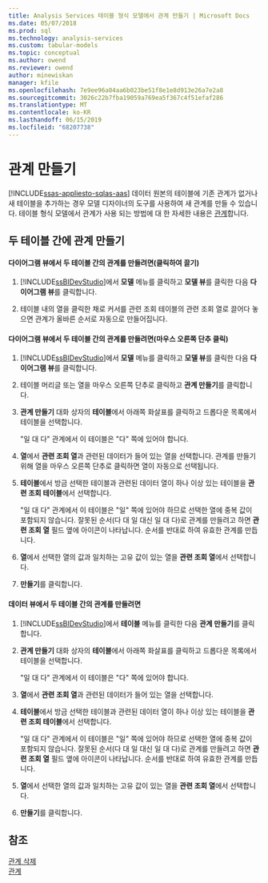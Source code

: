 ```yaml
---
title: Analysis Services 테이블 형식 모델에서 관계 만들기 | Microsoft Docs
ms.date: 05/07/2018
ms.prod: sql
ms.technology: analysis-services
ms.custom: tabular-models
ms.topic: conceptual
ms.author: owend
ms.reviewer: owend
author: minewiskan
manager: kfile
ms.openlocfilehash: 7e9ee96a04aa6b023be51f8e1e8d913e26a7e2a8
ms.sourcegitcommit: 3026c22b7fba19059a769ea5f367c4f51efaf286
ms.translationtype: MT
ms.contentlocale: ko-KR
ms.lasthandoff: 06/15/2019
ms.locfileid: "68207738"
---
```

# <a name="create-a-relationship"></a>관계 만들기 
[!INCLUDE[ssas-appliesto-sqlas-aas](../../includes/ssas-appliesto-sqlas-aas.md)]
  데이터 원본의 테이블에 기존 관계가 없거나 새 테이블을 추가하는 경우 모델 디자이너의 도구를 사용하여 새 관계를 만들 수 있습니다. 테이블 형식 모델에서 관계가 사용 되는 방법에 대 한 자세한 내용은 [관계](../../analysis-services/tabular-models/relationships-ssas-tabular.md)합니다.  
  
## <a name="create-a-relationship-between-two-tables"></a>두 테이블 간에 관계 만들기  
  
#### <a name="to-create-a-relationship-between-two-tables-in-diagram-view-click-and-drag"></a>다이어그램 뷰에서 두 테이블 간의 관계를 만들려면(클릭하여 끌기)  
  
1.  [!INCLUDE[ssBIDevStudio](../../includes/ssbidevstudio-md.md)]에서 **모델** 메뉴를 클릭하고 **모델 뷰**를 클릭한 다음 **다이어그램 뷰**를 클릭합니다.  
  
2.  테이블 내의 열을 클릭한 채로 커서를 관련 조회 테이블의 관련 조회 열로 끌어다 놓으면 관계가 올바른 순서로 자동으로 만들어집니다.  
  
#### <a name="to-create-a-relationship-between-two-tables-in-diagram-view-right-click"></a>다이어그램 뷰에서 두 테이블 간의 관계를 만들려면(마우스 오른쪽 단추 클릭)  
  
1.  [!INCLUDE[ssBIDevStudio](../../includes/ssbidevstudio-md.md)]에서 **모델** 메뉴를 클릭하고 **모델 뷰**를 클릭한 다음 **다이어그램 뷰**를 클릭합니다.  
  
2.  테이블 머리글 또는 열을 마우스 오른쪽 단추로 클릭하고 **관계 만들기**를 클릭합니다.  
  
3.  **관계 만들기** 대화 상자의 **테이블**에서 아래쪽 화살표를 클릭하고 드롭다운 목록에서 테이블을 선택합니다.  
  
     "일 대 다" 관계에서 이 테이블은 "다" 쪽에 있어야 합니다.  
  
4.  **열**에서 **관련 조회 열**과 관련된 데이터가 들어 있는 열을 선택합니다. 관계를 만들기 위해 열을 마우스 오른쪽 단추로 클릭하면 열이 자동으로 선택됩니다.  
  
5.  **테이블**에서 방금 선택한 테이블과 관련된 데이터 열이 하나 이상 있는 테이블을 **관련 조회 테이블**에서 선택합니다.  
  
     "일 대 다" 관계에서 이 테이블은 "일" 쪽에 있어야 하므로 선택한 열에 중복 값이 포함되지 않습니다. 잘못된 순서(다 대 일 대신 일 대 다)로 관계를 만들려고 하면 **관련 조회 열** 필드 옆에 아이콘이 나타납니다. 순서를 반대로 하여 유효한 관계를 만듭니다.  
  
6.  **열**에서 선택한 열의 값과 일치하는 고유 값이 있는 열을 **관련 조회 열**에서 선택합니다.  
  
7.  **만들기**를 클릭합니다.  
  
#### <a name="to-create-a-relationship-between-two-tables-in-data-view"></a>데이터 뷰에서 두 테이블 간의 관계를 만들려면  
  
1.  [!INCLUDE[ssBIDevStudio](../../includes/ssbidevstudio-md.md)]에서 **테이블** 메뉴를 클릭한 다음 **관계 만들기**를 클릭합니다.  
  
2.  **관계 만들기** 대화 상자의 **테이블**에서 아래쪽 화살표를 클릭하고 드롭다운 목록에서 테이블을 선택합니다.  
  
     "일 대 다" 관계에서 이 테이블은 "다" 쪽에 있어야 합니다.  
  
3.  **열**에서 **관련 조회 열**과 관련된 데이터가 들어 있는 열을 선택합니다.  
  
4.  **테이블**에서 방금 선택한 테이블과 관련된 데이터 열이 하나 이상 있는 테이블을 **관련 조회 테이블**에서 선택합니다.  
  
     "일 대 다" 관계에서 이 테이블은 "일" 쪽에 있어야 하므로 선택한 열에 중복 값이 포함되지 않습니다. 잘못된 순서(다 대 일 대신 일 대 다)로 관계를 만들려고 하면 **관련 조회 열** 필드 옆에 아이콘이 나타납니다. 순서를 반대로 하여 유효한 관계를 만듭니다.  
  
5.  **열**에서 선택한 열의 값과 일치하는 고유 값이 있는 열을 **관련 조회 열**에서 선택합니다.  
  
6.  **만들기**를 클릭합니다.  
  
## <a name="see-also"></a>참조  
 [관계 삭제](../../analysis-services/tabular-models/delete-relationships-ssas-tabular.md)   
 [관계](../../analysis-services/tabular-models/relationships-ssas-tabular.md)  
  
  
